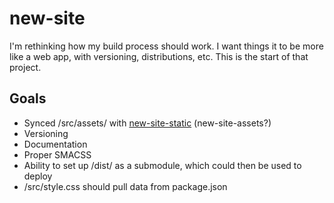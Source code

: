 # new-site

I'm rethinking how my build process should work. I want things it to be more like a web app, with versioning, distributions, etc. This is the start of that project.

## Goals

- Synced /src/assets/ with [new-site-static](https://github.com/revxx14/new-site-static) (new-site-assets?)
- Versioning
- Documentation
- Proper SMACSS
- Ability to set up /dist/ as a submodule, which could then be used to deploy
- /src/style.css should pull data from package.json

